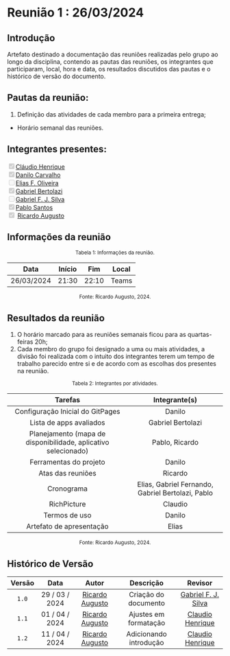 # Reunião 1 : 26/03/2024

## Introdução

Artefato destinado a documentação das reuniões realizadas pelo grupo ao longo da disciplina, contendo as pautas das reuniões, os integrantes que participaram, local, hora e data, os resultados discutidos das pautas e o histórico de versão do documento. 


## Pautas da reunião:
1. Definição das atividades de cada membro para a primeira entrega;
- Horário semanal das reuniões.

## Integrantes presentes:

<label><input type="checkbox" checked disabled>[Cláudio Henrique][ClaudioGH]</label><br>
<label><input type="checkbox" checked disabled>[Danilo Carvalho][DaniloGH]</label><br>
<label><input type="checkbox" disabled>[Elias F. Oliveira][EliasGH]</label><br>
<label><input type="checkbox" checked disabled>[Gabriel Bertolazi][GabrielBGH]</label><br>
<label><input type="checkbox" disabled>[Gabriel F. J. Silva][GabrielFGH]</label><br>
<label><input type="checkbox" checked disabled>[Pablo Santos][PabloGH]</label><br>
<label><input type="checkbox" checked disabled> [Ricardo Augusto][RicardoGH]</label><br>

## Informações da reunião

<div style="text-align: center; font-size: smaller;">
<p> Tabela 1: Informações da reunião. </p>
</div>
<center>

| Data | Início | Fim | Local |
|:-:|:-:|:-:|:-:|
| 26/03/2024 | 21:30 | 22:10 | Teams |

</center>
<div style="text-align: center; font-size: smaller;">
<p> Fonte: Ricardo Augusto, 2024. </p>
</div>

## Resultados da reunião
1. O horário marcado para as reuniões semanais ficou para as quartas-feiras 20h;
2. Cada membro do grupo foi designado a uma ou mais atividades, a divisão foi realizada com o intuito dos integrantes terem um tempo de trabalho parecido entre si e de acordo com as escolhas dos presentes na reunião.

<div style="text-align: center; font-size: smaller;">
<p> Tabela 2: Integrantes por atividades. </p>
</div>

| Tarefas | Integrante(s) |
|:-:|:-:|
|Configuração Inicial do GitPages | Danilo | 
|Lista de apps avaliados | Gabriel Bertolazi | 
| Planejamento (mapa de disponibilidade, aplicativo selecionado) | Pablo, Ricardo | 
| Ferramentas do projeto | Danilo | 
| Atas das reuniões | Ricardo | 
| Cronograma | Elias, Gabriel Fernando, Gabriel Bertolazi, Pablo | 
| RichPicture | Claudio | 
| Termos de uso | Danilo | 
|Artefato de apresentação | Elias
<div style="text-align: center; font-size: smaller;">
<p> Fonte: Ricardo Augusto, 2024. </p>
</div>

## Histórico de Versão

| Versão | Data | Autor | Descrição | Revisor
|:-:|:-:|:-:|:-:|:-:|
|`1.0`| 29 / 03 / 2024 | [Ricardo Augusto][RicardoGH] | Criação do documento | [Gabriel F. J. Silva][GabrielFGH]
|`1.1`| 01 / 04 / 2024 | [Ricardo Augusto][RicardoGH] | Ajustes em formatação | [Claudio Henrique](https://github.com/claudiohsc)
|`1.2`| 11 / 04 / 2024 | [Ricardo Augusto][RicardoGH] | Adicionando introdução | [Claudio Henrique](https://github.com/claudiohsc)



[ClaudioGH]: https://github.com/claudiohsc
[DaniloGH]: https://github.com/Danilo-Carvalho-Antunes
[EliasGH]: https://github.com/EliasOliver21
[GabrielBGH]: https://github.com/Bertolazi
[GabrielFGH]: https://github.com/MMcLovin
[PabloGH]: https://github.com/pabloheika
[RicardoGH]: https://www.github.com/avmricardo
